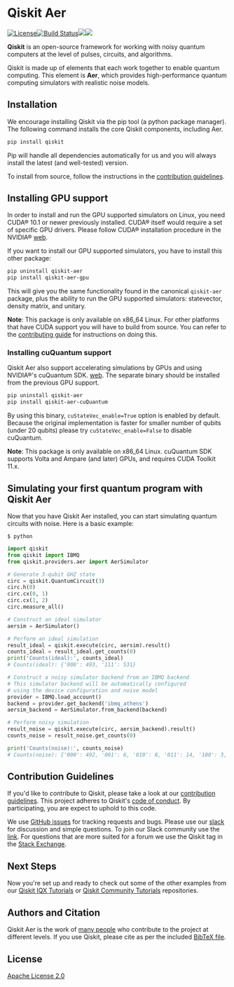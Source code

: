 # Qiskit Aer

[![License](https://img.shields.io/github/license/Qiskit/qiskit-aer.svg?style=popout-square)](https://opensource.org/licenses/Apache-2.0)[![Build Status](https://img.shields.io/travis/com/Qiskit/qiskit-aer/master.svg?style=popout-square)](https://travis-ci.com/Qiskit/qiskit-aer)[![](https://img.shields.io/github/release/Qiskit/qiskit-aer.svg?style=popout-square)](https://github.com/Qiskit/qiskit-aer/releases)[![](https://img.shields.io/pypi/dm/qiskit-aer.svg?style=popout-square)](https://pypi.org/project/qiskit-aer/)

**Qiskit** is an open-source framework for working with noisy quantum computers at the level of pulses, circuits, and algorithms.

Qiskit is made up of elements that each work together to enable quantum computing. This element is **Aer**, which provides high-performance quantum computing simulators with realistic noise models.

## Installation

We encourage installing Qiskit via the pip tool (a python package manager). The following command installs the core Qiskit components, including Aer.

```bash
pip install qiskit
```

Pip will handle all dependencies automatically for us and you will always install the latest (and well-tested) version.

To install from source, follow the instructions in the [contribution guidelines](CONTRIBUTING.md).

## Installing GPU support

In order to install and run the GPU supported simulators on Linux, you need CUDA&reg; 10.1 or newer previously installed.
CUDA&reg; itself would require a set of specific GPU drivers. Please follow CUDA&reg; installation procedure in the NVIDIA&reg; [web](https://www.nvidia.com/drivers).

If you want to install our GPU supported simulators, you have to install this other package:

```bash
pip uninstall qiskit-aer
pip install qiskit-aer-gpu
```

This will give you
the same functionality found in the canonical `qiskit-aer` package, plus the
ability to run the GPU supported simulators: statevector, density matrix, and unitary.

**Note**: This package is only available on x86_64 Linux. For other platforms
that have CUDA support you will have to build from source. You can refer to
the [contributing guide](CONTRIBUTING.md#building-with-gpu-support)
for instructions on doing this.


### Installing cuQuantum support

Qiskit Aer also support accelerating simulations by GPUs and using NVIDIA&reg;'s cuQuantum SDK. [web](https://developer.nvidia.com/cuquantum-sdk).
The separate binary should be installed from the previous GPU support.


```bash
pip uninstall qiskit-aer
pip install qiskit-aer-cuQuantum
```

By using this binary, `cuStateVec_enable=True` option is enabled by default.
Because the original implementation is faster for smaller number of qubits (under 20 qubits) please try `cuStateVec_enable=False` to disable cuQuantum.


**Note**: This package is only available on x86_64 Linux. cuQuantum SDK supports Volta and Ampare (and later) GPUs, and requires CUDA Toolkit 11.x.


## Simulating your first quantum program with Qiskit Aer
Now that you have Qiskit Aer installed, you can start simulating quantum circuits with noise. Here is a basic example:

```
$ python
```

```python
import qiskit
from qiskit import IBMQ
from qiskit.providers.aer import AerSimulator

# Generate 3-qubit GHZ state
circ = qiskit.QuantumCircuit(3)
circ.h(0)
circ.cx(0, 1)
circ.cx(1, 2)
circ.measure_all()

# Construct an ideal simulator
aersim = AerSimulator()

# Perform an ideal simulation
result_ideal = qiskit.execute(circ, aersim).result()
counts_ideal = result_ideal.get_counts(0)
print('Counts(ideal):', counts_ideal)
# Counts(ideal): {'000': 493, '111': 531}

# Construct a noisy simulator backend from an IBMQ backend
# This simulator backend will be automatically configured
# using the device configuration and noise model 
provider = IBMQ.load_account()
backend = provider.get_backend('ibmq_athens')
aersim_backend = AerSimulator.from_backend(backend)

# Perform noisy simulation
result_noise = qiskit.execute(circ, aersim_backend).result()
counts_noise = result_noise.get_counts(0)

print('Counts(noise):', counts_noise)
# Counts(noise): {'000': 492, '001': 6, '010': 8, '011': 14, '100': 3, '101': 14, '110': 18, '111': 469}
```

## Contribution Guidelines

If you'd like to contribute to Qiskit, please take a look at our
[contribution guidelines](CONTRIBUTING.md). This project adheres to Qiskit's [code of conduct](CODE_OF_CONDUCT.md). By participating, you are expect to uphold to this code.

We use [GitHub issues](https://github.com/Qiskit/qiskit-aer/issues) for tracking requests and bugs. Please use our [slack](https://qiskit.slack.com) for discussion and simple questions. To join our Slack community use the [link](https://qiskit.slack.com/join/shared_invite/zt-fybmq791-hYRopcSH6YetxycNPXgv~A#/). For questions that are more suited for a forum we use the Qiskit tag in the [Stack Exchange](https://quantumcomputing.stackexchange.com/questions/tagged/qiskit).

## Next Steps

Now you're set up and ready to check out some of the other examples from our
[Qiskit IQX Tutorials](https://github.com/Qiskit/qiskit-tutorials/tree/master/tutorials/simulators) or [Qiskit Community Tutorials](https://github.com/Qiskit/qiskit-community-tutorials/tree/master/aer) repositories.

## Authors and Citation

Qiskit Aer is the work of [many people](https://github.com/Qiskit/qiskit-aer/graphs/contributors) who contribute
to the project at different levels. If you use Qiskit, please cite as per the included [BibTeX file](https://github.com/Qiskit/qiskit/blob/master/Qiskit.bib).

## License

[Apache License 2.0](LICENSE.txt)
